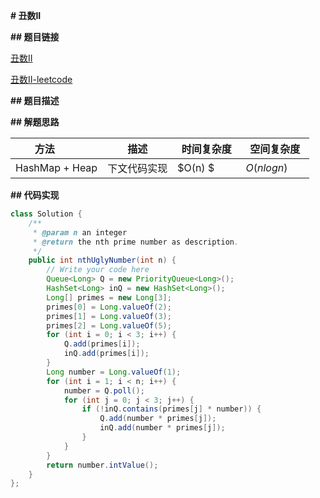 **# 丑数II**



**## 题目链接**



[丑数II](https://www.lintcode.com/problem/4/?_from=collection&fromId=161)

[丑数II-leetcode](https://leetcode-cn.com/problems/ugly-number-ii/)

**## 题目描述**



**## 解题思路**

| <div style="width:70pt">方法</div> | 描述 | <div style="width:70pt">时间复杂度</div> | <div style="width:70pt">空间复杂度</div> |
| ---------------------------------- | ---- | ---------------------------------------- | ---------------------------------------- |
| HashMap + Heap | 下文代码实现 | $O(n) $|$O(nlogn)$ |





**## 代码实现**



```java
class Solution {
    /**
     * @param n an integer
     * @return the nth prime number as description.
     */
    public int nthUglyNumber(int n) {
        // Write your code here
        Queue<Long> Q = new PriorityQueue<Long>();
        HashSet<Long> inQ = new HashSet<Long>();
        Long[] primes = new Long[3];
        primes[0] = Long.valueOf(2);
        primes[1] = Long.valueOf(3);
        primes[2] = Long.valueOf(5);
        for (int i = 0; i < 3; i++) {
            Q.add(primes[i]);
            inQ.add(primes[i]);
        }
        Long number = Long.valueOf(1);
        for (int i = 1; i < n; i++) {
            number = Q.poll();
            for (int j = 0; j < 3; j++) {
                if (!inQ.contains(primes[j] * number)) {
                    Q.add(number * primes[j]);
                    inQ.add(number * primes[j]);
                }
            }
        }
        return number.intValue();
    }
};
```

